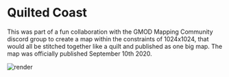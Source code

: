 # Quilted Coast

This was part of a fun collaboration with the GMOD Mapping Community discord group to create a map within the constraints of 1024x1024, that would all be stitched together like a quilt and published as one big map. The map was officially published September 10th 2020.

![render](https://github.com/user-attachments/assets/9a1e4bf4-394c-4428-88f5-65db40a23a63)
